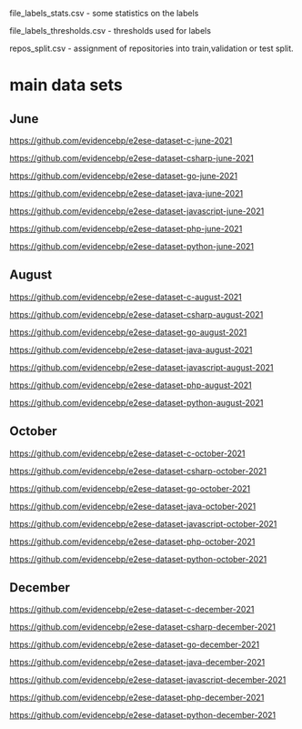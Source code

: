 file_labels_stats.csv - some statistics on the labels

file_labels_thresholds.csv - thresholds used for labels

repos_split.csv - assignment of repositories into train,validation or test split.

# main data sets

## June


https://github.com/evidencebp/e2ese-dataset-c-june-2021

https://github.com/evidencebp/e2ese-dataset-csharp-june-2021

https://github.com/evidencebp/e2ese-dataset-go-june-2021

https://github.com/evidencebp/e2ese-dataset-java-june-2021

https://github.com/evidencebp/e2ese-dataset-javascript-june-2021

https://github.com/evidencebp/e2ese-dataset-php-june-2021

https://github.com/evidencebp/e2ese-dataset-python-june-2021

## August


https://github.com/evidencebp/e2ese-dataset-c-august-2021

https://github.com/evidencebp/e2ese-dataset-csharp-august-2021

https://github.com/evidencebp/e2ese-dataset-go-august-2021

https://github.com/evidencebp/e2ese-dataset-java-august-2021

https://github.com/evidencebp/e2ese-dataset-javascript-august-2021

https://github.com/evidencebp/e2ese-dataset-php-august-2021

https://github.com/evidencebp/e2ese-dataset-python-august-2021

## October


https://github.com/evidencebp/e2ese-dataset-c-october-2021

https://github.com/evidencebp/e2ese-dataset-csharp-october-2021

https://github.com/evidencebp/e2ese-dataset-go-october-2021

https://github.com/evidencebp/e2ese-dataset-java-october-2021

https://github.com/evidencebp/e2ese-dataset-javascript-october-2021

https://github.com/evidencebp/e2ese-dataset-php-october-2021

https://github.com/evidencebp/e2ese-dataset-python-october-2021


## December


https://github.com/evidencebp/e2ese-dataset-c-december-2021

https://github.com/evidencebp/e2ese-dataset-csharp-december-2021

https://github.com/evidencebp/e2ese-dataset-go-december-2021

https://github.com/evidencebp/e2ese-dataset-java-december-2021

https://github.com/evidencebp/e2ese-dataset-javascript-december-2021

https://github.com/evidencebp/e2ese-dataset-php-december-2021

https://github.com/evidencebp/e2ese-dataset-python-december-2021
